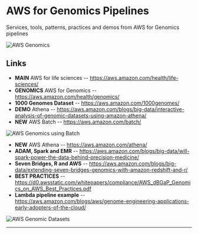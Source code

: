 # AWS for Genomics Pipelines
Services, tools, patterns, practices and demos from AWS for Genomics pipelines

![AWS Genomics](https://github.com/lynnlangit/TeamTeri/blob/master/Images/AWS-Genomics.png)

## Links

* **MAIN** AWS for life sciences  -- https://aws.amazon.com/health/life-sciences/
* **GENOMICS** AWS for Genomics -- https://aws.amazon.com/health/genomics/
* **1000 Genomes Dataset** -- https://aws.amazon.com/1000genomes/
* **DEMO** Athena -- https://aws.amazon.com/blogs/big-data/interactive-analysis-of-genomic-datasets-using-amazon-athena/
* **NEW** AWS Batch -- https://aws.amazon.com/batch/

![AWS Genomics using Batch](https://github.com/lynnlangit/TeamTeri/blob/master/Images/aws-sequence-pipe.png)


* **NEW** AWS Athena -- https://aws.amazon.com/athena/
* **ADAM, Spark and EMR** -- https://aws.amazon.com/blogs/big-data/will-spark-power-the-data-behind-precision-medicine/
* **Seven Bridges, R and  AWS** -- https://aws.amazon.com/blogs/big-data/extending-seven-bridges-genomics-with-amazon-redshift-and-r/
* **BEST PRACTICES** -- https://d0.awsstatic.com/whitepapers/compliance/AWS_dBGaP_Genomics_on_AWS_Best_Practices.pdf
* **Lambda pipeline example** -- https://aws.amazon.com/blogs/aws/genome-engineering-applications-early-adopters-of-the-cloud/

![AWS Genomic Datasets](https://github.com/lynnlangit/TeamTeri/blob/master/Images/AWS-Genomic-Datasets.png)
* * *